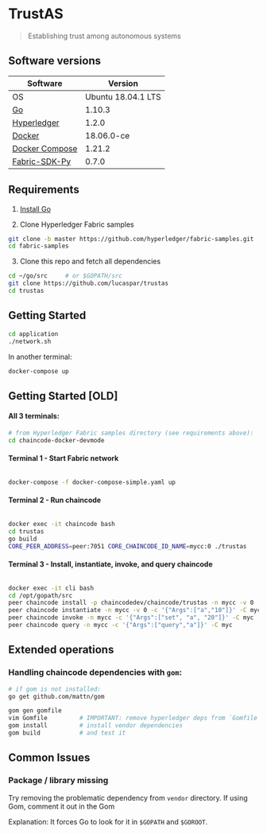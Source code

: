 # TrustAS
> Establishing trust among autonomous systems

## Software versions

Software        | Version
--------------- | -----------
OS              | Ubuntu 18.04.1 LTS
[Go](https://golang.org/doc/install)                                | 1.10.3
[Hyperledger](https://hyperledger-fabric.readthedocs.io/en/release-1.2/getting_started.html)    | 1.2.0
[Docker](https://docs.docker.com/install/linux/docker-ce/ubuntu/)   | 18.06.0-ce
[Docker Compose](https://docs.docker.com/compose/install/)          | 1.21.2
[Fabric-SDK-Py](https://github.com/hyperledger/fabric-sdk-py)       | 0.7.0

## Requirements

1. [Install Go](https://golang.org/doc/install)

2. Clone Hyperledger Fabric samples
```sh
git clone -b master https://github.com/hyperledger/fabric-samples.git
cd fabric-samples
```

3. Clone this repo and fetch all dependencies
```sh
cd ~/go/src     # or $GOPATH/src
git clone https://github.com/lucaspar/trustas
cd trustas
```

## Getting Started

```sh
cd application
./network.sh
```

In another terminal:
```sh
docker-compose up
```

## Getting Started [OLD]

#### All 3 terminals:

```sh
# from Hyperledger Fabric samples directory (see requirements above):
cd chaincode-docker-devmode

```

#### Terminal 1 - Start Fabric network

```sh

docker-compose -f docker-compose-simple.yaml up

```

#### Terminal 2 - Run chaincode

```sh

docker exec -it chaincode bash
cd trustas
go build
CORE_PEER_ADDRESS=peer:7051 CORE_CHAINCODE_ID_NAME=mycc:0 ./trustas

```

#### Terminal 3 - Install, instantiate, invoke, and query chaincode

```sh

docker exec -it cli bash
cd /opt/gopath/src
peer chaincode install -p chaincodedev/chaincode/trustas -n mycc -v 0
peer chaincode instantiate -n mycc -v 0 -c '{"Args":["a","10"]}' -C myc
peer chaincode invoke -n mycc -c '{"Args":["set", "a", "20"]}' -C myc
peer chaincode query -n mycc -c '{"Args":["query","a"]}' -C myc

```

## Extended operations

### Handling chaincode dependencies with `gom`:

```sh
# if gom is not installed:
go get github.com/mattn/gom

gom gen gomfile
vim Gomfile         # IMPORTANT: remove hyperledger deps from `Gomfile`
gom install         # install vendor dependencies
gom build           # and test it

```

## Common Issues

### Package / library missing

Try removing the problematic dependency from `vendor` directory. If using Gom, comment it out in the Gom

Explanation: It forces Go to look for it in `$GOPATH` and `$GOROOT`.

